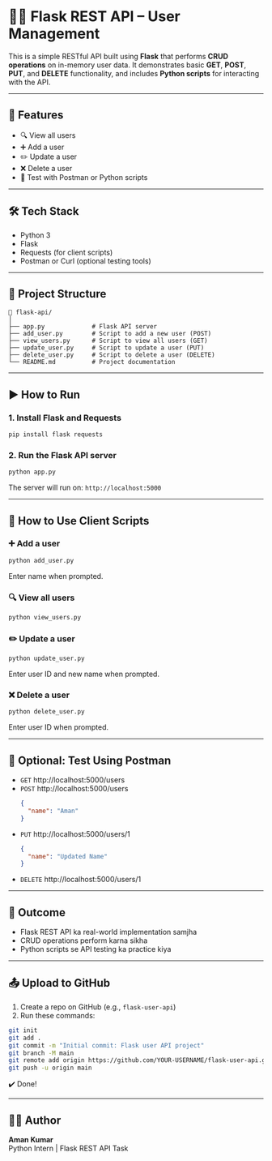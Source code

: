 # 🧑‍💻 Flask REST API – User Management

This is a simple RESTful API built using **Flask** that performs **CRUD operations** on in-memory user data. It demonstrates basic **GET**, **POST**, **PUT**, and **DELETE** functionality, and includes **Python scripts** for interacting with the API.

---

## 🚀 Features

- 🔍 View all users
- ➕ Add a user
- ✏️ Update a user
- ❌ Delete a user
- 🧪 Test with Postman or Python scripts

---

## 🛠 Tech Stack

- Python 3
- Flask
- Requests (for client scripts)
- Postman or Curl (optional testing tools)

---

## 📁 Project Structure

```
📁 flask-api/
│
├── app.py             # Flask API server
├── add_user.py        # Script to add a new user (POST)
├── view_users.py      # Script to view all users (GET)
├── update_user.py     # Script to update a user (PUT)
├── delete_user.py     # Script to delete a user (DELETE)
└── README.md          # Project documentation
```

---

## ▶️ How to Run

### 1. Install Flask and Requests
```bash
pip install flask requests
```

### 2. Run the Flask API server
```bash
python app.py
```

The server will run on: `http://localhost:5000`

---

## 🧪 How to Use Client Scripts

### ➕ Add a user
```bash
python add_user.py
```
Enter name when prompted.

### 🔍 View all users
```bash
python view_users.py
```

### ✏️ Update a user
```bash
python update_user.py
```
Enter user ID and new name when prompted.

### ❌ Delete a user
```bash
python delete_user.py
```
Enter user ID when prompted.

---

## 🧪 Optional: Test Using Postman

- `GET` http://localhost:5000/users
- `POST` http://localhost:5000/users
  ```json
  {
    "name": "Aman"
  }
  ```
- `PUT` http://localhost:5000/users/1
  ```json
  {
    "name": "Updated Name"
  }
  ```
- `DELETE` http://localhost:5000/users/1

---

## 📌 Outcome

- Flask REST API ka real-world implementation samjha
- CRUD operations perform karna sikha
- Python scripts se API testing ka practice kiya

---

## 📤 Upload to GitHub

1. Create a repo on GitHub (e.g., `flask-user-api`)
2. Run these commands:

```bash
git init
git add .
git commit -m "Initial commit: Flask user API project"
git branch -M main
git remote add origin https://github.com/YOUR-USERNAME/flask-user-api.git
git push -u origin main
```

✔️ Done!

---

## 👨‍💻 Author

**Aman Kumar**  
Python Intern | Flask REST API Task